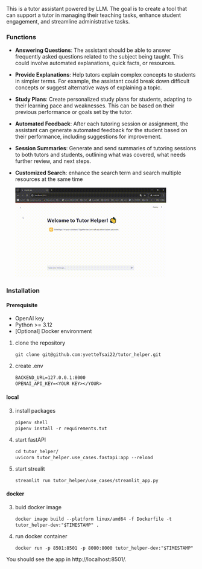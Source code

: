 This is a tutor assistant powered by LLM.
The goal is to create a tool that can support a tutor in managing their teaching tasks, enhance student engagement, and streamline administrative tasks. 
### Functions

- **Answering Questions**: The assistant should be able to answer frequently asked questions related to the subject being taught. This could involve automated explanations, quick facts, or resources.
- **Provide Explanations**: Help tutors explain complex concepts to students in simpler terms. For example, the assistant could break down difficult concepts or suggest alternative ways of explaining a topic.
- **Study Plans**: Create personalized study plans for students, adapting to their learning pace and weaknesses. This can be based on their previous performance or goals set by the tutor.
- **Automated Feedback**: After each tutoring session or assignment, the assistant can generate automated feedback for the student based on their performance, including suggestions for improvement.
- **Session Summaries**: Generate and send summaries of tutoring sessions to both tutors and students, outlining what was covered, what needs further review, and next steps.
- **Customized Search**: enhance the search term and search multiple resources at the same time

   ![Customized Search Demo](image/search.gif)


### Installation
#### Prerequisite
- OpenAI key
- Python >= 3.12
- [Optional] Docker environment

1. clone the repository
   ```
   git clone git@github.com:yvetteTsai22/tutor_helper.git
   ```
2. create .env
   ```
   BACKEND_URL=127.0.0.1:8000
   OPENAI_API_KEY=<YOUR KEY></YOUR>
   ```

#### local
3. install packages
   ```
   pipenv shell
   pipenv install -r requirements.txt
   ```
4. start fastAPI
   ```
   cd tutor_helper/
   uvicorn tutor_helper.use_cases.fastapi:app --reload
   ```
5. start strealit
   ```
   streamlit run tutor_helper/use_cases/streamlit_app.py
   ```



#### docker
3. buid docker image
   ```
   docker image build --platform linux/amd64 -f Dockerfile -t tutor_helper-dev:"$TIMESTAMP" .
   ```
4. run docker container
   ```
   docker run -p 8501:8501 -p 8000:8000 tutor_helper-dev:"$TIMESTAMP"
   ```

You should see the app in http://localhost:8501/.